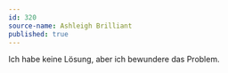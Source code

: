 ```yaml
---
id: 320
source-name: Ashleigh Brilliant
published: true
---
```

 Ich habe keine Lösung, aber ich bewundere das Problem.
